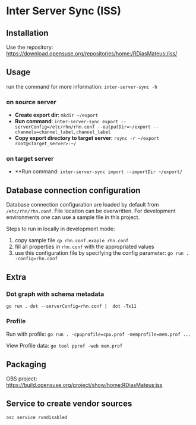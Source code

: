 # Inter Server Sync (ISS)

## Installation
Use the repository: https://download.opensuse.org/repositories/home:/RDiasMateus:/iss/

## Usage
run the command for more information:
`inter-server-sync -h`


### on source server
- **Create export dir**: `mkdir ~/export`
- **Run command**: `inter-server-sync export --serverConfig=/etc/rhn/rhn.conf --outputDir=~/export --channels=channel_label,channel_label`
- **Copy export directory to target server**: `rsync -r ~/export root@<Target_server>:~/`

### on target server
- **Run command: `inter-server-sync import --importDir ~/export/`

## Database connection configuration

Database connection configuration are loaded by default from `/etc/rhn/rhn.conf`.
File location can be overwritten.
For development environments one can use a sample file in this project.

Steps to run in locally in development mode:
1. copy sample file `cp rhn.conf.exaple rhn.conf`
2. fill all properties in `rhn.conf` with the appropriated values
3. use this configuration file by specifying the config parameter: `go run . -config=rhn.conf`

## Extra

### Dot graph with schema metadata

`go run . dot --serverConfig=rhn.conf |  dot -Tx11`

### Profile
Run with profile: `go run . -cpuprofile=cpu.prof -memprofile=mem.prof ...`

View Profile data: `go tool pprof -web mem.prof`

## Packaging

OBS project: https://build.opensuse.org/project/show/home:RDiasMateus:iss

## Service to create vendor sources
`osc service rundisabled`
